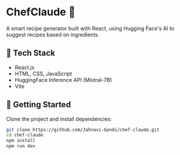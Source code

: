 # ChefClaude 🍳

A smart recipe generator built with React, using Hugging Face's AI to suggest recipes based on ingredients.

## 🔧 Tech Stack
- React.js
- HTML, CSS, JavaScript
- HuggingFace Inference API (Mistral-7B)
- Vite

## 🚀 Getting Started

Clone the project and install dependencies:

```bash
git clone https://github.com/Jahnavi-Gondi/chef-claude.git
cd chef-claude
npm install
npm run dev
